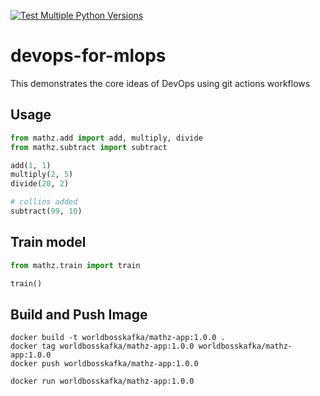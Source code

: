 [![Test Multiple Python Versions](https://github.com/donwany/gitaction-demo/actions/workflows/main.yml/badge.svg)](https://github.com/donwany/gitaction-demo/actions/workflows/main.yml)

# devops-for-mlops
This demonstrates the core ideas of DevOps using git actions workflows

## Usage
```python
from mathz.add import add, multiply, divide
from mathz.subtract import subtract

add(1, 1)
multiply(2, 5)
divide(20, 2)

# collins added
subtract(99, 10)
```

## Train model
```python
from mathz.train import train

train()
```

## Build and Push Image
```shell
docker build -t worldbosskafka/mathz-app:1.0.0 .
docker tag worldbosskafka/mathz-app:1.0.0 worldbosskafka/mathz-app:1.0.0
docker push worldbosskafka/mathz-app:1.0.0

docker run worldbosskafka/mathz-app:1.0.0

```


